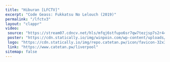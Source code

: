 ```yaml
---
title: "Hiburan [LFCTV]"
excerpt: "Code Geass: Fukkatsu No Lelouch (2019)"
permalink: "/lfctv3"
layout: "clappr"
video:
 source: "https://stream07.cdncv.net/hls/mfqj6stfupo6sr7qw7tezjsp7s2r44bssktxdcbqo,mmcafso72ejkzjs3daq,fkscfso72eh5ldocksa,.urlset/master.m3u8u8"
 poster: "https://cdn.statically.io/img/winpoin.com/wp-content/uploads/2019/10/windowslight1-1200x800-1068x712.jpg?w=800&h=460&quality=80&format=webp"
 logo: "https://cdn.statically.io/img/repo.catetan.pw/icon/favicon-32x32.png"
 link: "https://www.catetan.pw/liverpool"
sitemap: false
---
```

